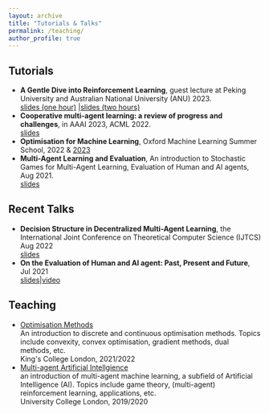 ```yaml
---
layout: archive
title: "Tutorials & Talks"
permalink: /teaching/
author_profile: true
---
```


## Tutorials 
* **A Gentle Dive into Reinforcement Learning**, guest lecture at Peking University and Australian National University (ANU) 2023. <br>
[slides (one hour)](https://drive.google.com/file/d/1-dwHzMUwDnhEG2jxFuXo9GJLPj19tXRt/view?usp=sharing)
|[slides (two hours)](https://drive.google.com/file/d/1-4yo18OUEggXYXI4qwXDfU-QT6K7aVBS/view?usp=sharing)
* **Cooperative multi-agent learning: a review of progress and challenges**, in AAAI 2023, ACML 2022. <br>
[slides](https://sites.google.com/view/multi-agent-tutorial/home)
* **Optimisation for Machine Learning**, Oxford Machine Learning Summer School, 2022 & [2023]((https://www.oxfordml.school/))
* **Multi-Agent Learning and Evaluation**, 
An introduction to Stochastic Games for Multi-Agent Learning, Evaluation of Human and AI agents, Aug 2021. <br>
[slides](https://drive.google.com/file/d/101TahcW_BVVFkq88_h8mSuJWAZ3P7aOQ/view?usp=sharing)


## Recent Talks
* **Decision Structure in Decentralized Multi-Agent Learning**, the International Joint Conference on Theoretical Computer Science (IJTCS) Aug 2022 <br>
[slides](https://drive.google.com/file/d/1-o0Bo5mfrZdRGrk8eYXqLmQTNF0i7lEd/view?usp=sharing)
* **On the Evaluation of Human and AI agent: Past, Present and Future**, Jul 2021 <br> 
[slides](https://drive.google.com/file/d/103QZsYfeWHI5iuHs8A3D3rQ22SJZG2e2/view?usp=sharing)|[video](https://app6ca5octe2206.pc.xiaoe-tech.com/detail/v_60ffc551e4b0a27d0e366690/3?fromH5=true) 
 
## Teaching
* [Optimisation Methods](https://www.kcl.ac.uk/abroad/module-options/optimisation-methods-2) <br>
An introduction to discrete and continuous optimisation methods. Topics include convexity, convex optimisation, gradient methods, dual methods, etc. <br>
King's College London, 2021/2022
* [Multi-agent Artificial Intellgience](https://www.ucl.ac.uk/module-catalogue/modules/multi-agent-artificial-intelligence-COMP0124) <br>
an introduction of multi-agent machine learning, a subfield of Artificial Intelligence (AI). Topics include game theory, (multi-agent) reinforcement learning, applications, etc. <br>
University College London, 2019/2020

<!--

with Joel Z. Leibo (DeepMind)
invited by [Dr. Liang Zheng](https://zheng-lab.cecs.anu.edu.au/)
An introduction to optimisation methods in machine learning. <br>

This talk discusses factorizability of multi-agent systems including the transition dynamics and action coordinations. We discusse the proposed scalable model-based RL in networked systems. <br> 


* [Agent learning in the emergence of complex world](https://www.bilibili.com/video/BV1Hf4y1G7hX) <br>
AMLab, University of Amsterdam, Jan 2020 <br>
Host: Prof. Max Welling & Evangelos Kanoulas

* [Agent learning with flexibilty and diversity]() <br>
Center on Frontiers of Computing, Peking University, Apr 2020.
机器之心|Synced, Jul 2021

-->

